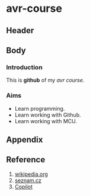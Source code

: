 # avr-course

## Header

## Body

### Introduction
This is __github__ of my _avr course_.

### Aims
* Learn programming.
* Learn working with Github.
* Learn working with MCU.

## Appendix

## Reference
1. [wikipedia.org](https://cs.wikipedia.org/wiki/Hlavn%C3%AD_strana)
2. [seznam.cz](https://www.seznam.cz/)
3. [Copilot](https://www.bing.com/chat?q=copilot&sendquery=1&FORM=SCCODX)
